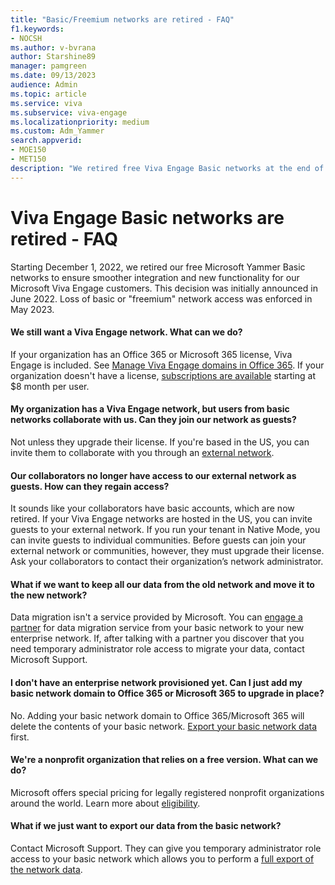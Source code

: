 ```yaml
---
title: "Basic/Freemium networks are retired - FAQ"
f1.keywords:
- NOCSH
ms.author: v-bvrana
author: Starshine89
manager: pamgreen
ms.date: 09/13/2023
audience: Admin
ms.topic: article
ms.service: viva
ms.subservice: viva-engage
ms.localizationpriority: medium
ms.custom: Adm_Yammer
search.appverid: 
- MOE150
- MET150
description: "We retired free Viva Engage Basic networks at the end of 2022 for an improved customer experience through new functionality and smoother integration."
---
```


# Viva Engage Basic networks are retired - FAQ

Starting December 1, 2022, we retired our free Microsoft Yammer Basic networks to ensure smoother integration and new functionality for our Microsoft Viva Engage customers. This decision was initially announced in June 2022. Loss of basic or "freemium" network access was enforced in May 2023.

#### We still want a Viva Engage network. What can we do?

If your organization has an Office 365 or Microsoft 365 license, Viva Engage is included. See [Manage Viva Engage domains in Office 365](../configure-your-viva-engage-network/manage-viva-engage-domains.md). If your organization doesn't have a license, [subscriptions are available](
https://www.microsoft.com/microsoft-365/compare-microsoft-365-enterprise-plans?rtc=1) starting at $8 month per user.

#### My organization has a Viva Engage network, but users from basic networks collaborate with us. Can they join our network as guests?

Not unless they upgrade their license. If you're based in the US, you can invite them to collaborate with you through an [external network](../work-with-external-users/create-and-manage-an-external-network.md).

#### Our collaborators no longer have access to our external network as guests. How can they regain access?

It sounds like your collaborators have basic accounts, which are now retired. If your Viva Engage networks are hosted in the US, you can invite guests to your external network. If you run your tenant in Native Mode, you can invite guests to individual communities. Before guests can join your external network or communities, however, they must upgrade their license. Ask your collaborators to contact their organization’s network administrator.  

#### What if we want to keep all our data from the old network and move it to the new network?

Data migration isn't a service provided by Microsoft. You can [engage a partner](https://go.microsoft.com/fwlink/p/?LinkID=862345&clcid=0x409&culture=en-us&country=US) for data migration service from your basic network to your new enterprise network. If, after talking with a partner you discover that you need temporary administrator role access to migrate your data, contact Microsoft Support.

#### I don't have an enterprise network provisioned yet. Can I just add my basic network domain to Office 365 or Microsoft 365 to upgrade in place?

No. Adding your basic network domain to Office 365/Microsoft 365 will delete the contents of your basic network. [Export your basic network data](../eac-as-manage-data.md) first.

#### We're a nonprofit organization that relies on a free version. What can we do?

Microsoft offers special pricing for legally registered nonprofit organizations around the world. Learn more about [eligibility](https://www.microsoft.com/nonprofits/eligibility?activetab=pivot1%3aprimaryr4).

#### What if we just want to export our data from the basic network?

Contact Microsoft Support. They can give you temporary administrator role access to your basic network which allows you to perform a [full export of the network data](../eac-as-manage-data.md).